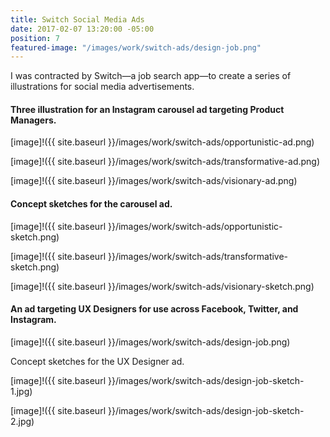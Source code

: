```yaml
---
title: Switch Social Media Ads
date: 2017-02-07 13:20:00 -05:00
position: 7
featured-image: "/images/work/switch-ads/design-job.png"
---
```


I was contracted by Switch—a job search app—to create a series of illustrations for social media advertisements. 

#### Three illustration for an Instagram carousel ad targeting Product Managers. 

[image]!({{ site.baseurl }}/images/work/switch-ads/opportunistic-ad.png)  

[image]!({{ site.baseurl }}/images/work/switch-ads/transformative-ad.png)  

[image]!({{ site.baseurl }}/images/work/switch-ads/visionary-ad.png)  

#### Concept sketches for the carousel ad.
[image]!({{ site.baseurl }}/images/work/switch-ads/opportunistic-sketch.png)  

[image]!({{ site.baseurl }}/images/work/switch-ads/transformative-sketch.png)  

[image]!({{ site.baseurl }}/images/work/switch-ads/visionary-sketch.png)

#### An ad targeting UX Designers for use across Facebook, Twitter, and Instagram.

[image]!({{ site.baseurl }}/images/work/switch-ads/design-job.png)

Concept sketches for the UX Designer ad.  

[image]!({{ site.baseurl }}/images/work/switch-ads/design-job-sketch-1.jpg)  

[image]!({{ site.baseurl }}/images/work/switch-ads/design-job-sketch-2.jpg)